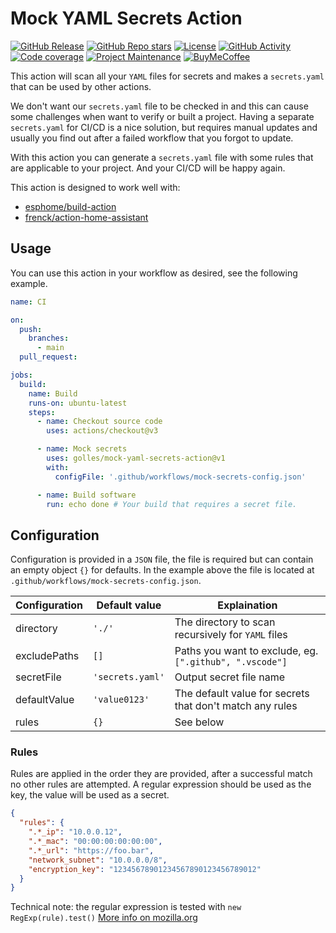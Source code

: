 # Mock YAML Secrets Action

[![GitHub Release][releases-shield]][releases]
[![GitHub Repo stars][stars-shield]][stars]
[![License][license-shield]](LICENSE)
[![GitHub Activity][commits-shield]][commits]
[![Code coverage][codecov-shield]][codecov]
[![Project Maintenance][maintenance-shield]][maintainer]
[![BuyMeCoffee][buymecoffeebadge]][buymecoffee]

This action will scan all your `YAML` files for secrets and makes a `secrets.yaml` that can be used by other actions.

We don't want our `secrets.yaml` file to be checked in and this can cause some challenges when want to verify or built a project. Having a separate `secrets.yaml` for CI/CD is a nice solution, but requires manual updates and usually you find out after a failed workflow that you forgot to update.

With this action you can generate a `secrets.yaml` file with some rules that are applicable to your project. And your CI/CD will be happy again.

This action is designed to work well with:

- [esphome/build-action](https://github.com/esphome/build-action)
- [frenck/action-home-assistant](https://github.com/frenck/action-home-assistant)

## Usage

You can use this action in your workflow as desired, see the following example.

```yaml
name: CI

on:
  push:
    branches:
      - main
  pull_request:

jobs:
  build:
    name: Build
    runs-on: ubuntu-latest
    steps:
      - name: Checkout source code
        uses: actions/checkout@v3

      - name: Mock secrets
        uses: golles/mock-yaml-secrets-action@v1
        with:
          configFile: '.github/workflows/mock-secrets-config.json'

      - name: Build software
        run: echo done # Your build that requires a secret file.
```

## Configuration

Configuration is provided in a `JSON` file, the file is required but can contain an empty object `{}` for defaults.
In the example above the file is located at `.github/workflows/mock-secrets-config.json`.

| Configuration | Default value    | Explaination                                             |
| ------------- | ---------------- | -------------------------------------------------------- |
| directory     | `'./'`           | The directory to scan recursively for `YAML` files       |
| excludePaths  | `[]`             | Paths you want to exclude, eg. `[".github", ".vscode"]`  |
| secretFile    | `'secrets.yaml'` | Output secret file name                                  |
| defaultValue  | `'value0123'`    | The default value for secrets that don't match any rules |
| rules         | `{}`             | See below                                                |

### Rules

Rules are applied in the order they are provided, after a successful match no other rules are attempted.
A regular expression should be used as the key, the value will be used as a secret.

```json
{
  "rules": {
    ".*_ip": "10.0.0.12",
    ".*_mac": "00:00:00:00:00:00",
    ".*_url": "https://foo.bar",
    "network_subnet": "10.0.0.0/8",
    "encryption_key": "12345678901234567890123456789012"
  }
}
```

Technical note: the regular expression is tested with `new RegExp(rule).test()` [More info on mozilla.org](https://developer.mozilla.org/en-US/docs/Web/JavaScript/Reference/Global_Objects/RegExp/test)

[buymecoffee]: https://www.buymeacoffee.com/golles
[buymecoffeebadge]: https://img.shields.io/badge/buy%20me%20a%20coffee-donate-yellow.svg?style=for-the-badge
[commits-shield]: https://img.shields.io/github/commit-activity/y/golles/mock-yaml-secrets-action.svg?style=for-the-badge
[codecov]: https://app.codecov.io/gh/golles/mock-yaml-secrets-action
[codecov-shield]: https://img.shields.io/codecov/c/github/golles/mock-yaml-secrets-action?style=for-the-badge
[commits]: https://github.com/golles/mock-yaml-secrets-action/commits/main
[hacs]: https://github.com/hacs/integration
[license-shield]: https://img.shields.io/github/license/golles/mock-yaml-secrets-action.svg?style=for-the-badge
[maintainer]: https://github.com/golles
[maintenance-shield]: https://img.shields.io/badge/maintainer-golles-blue.svg?style=for-the-badge
[releases-shield]: https://img.shields.io/github/release/golles/mock-yaml-secrets-action.svg?style=for-the-badge
[releases]: https://github.com/golles/mock-yaml-secrets-action/releases
[stars-shield]: https://img.shields.io/github/stars/golles/mock-yaml-secrets-action?style=for-the-badge
[stars]: https://github.com/golles/mock-yaml-secrets-action/stargazers
